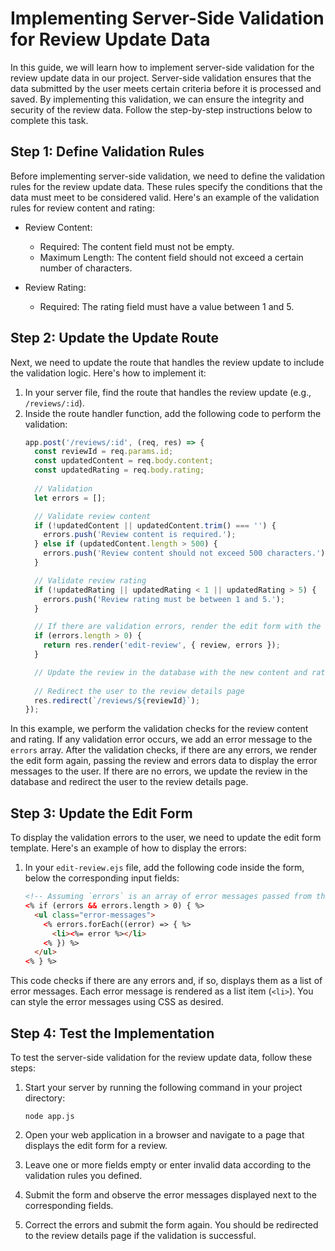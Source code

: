 # Implementing Server-Side Validation for Review Update Data

In this guide, we will learn how to implement server-side validation for the review update data in our project. Server-side validation ensures that the data submitted by the user meets certain criteria before it is processed and saved. By implementing this validation, we can ensure the integrity and security of the review data. Follow the step-by-step instructions below to complete this task.

## Step 1: Define Validation Rules
Before implementing server-side validation, we need to define the validation rules for the review update data. These rules specify the conditions that the data must meet to be considered valid. Here's an example of the validation rules for review content and rating:

- Review Content:
  - Required: The content field must not be empty.
  - Maximum Length: The content field should not exceed a certain number of characters.

- Review Rating:
  - Required: The rating field must have a value between 1 and 5.

## Step 2: Update the Update Route
Next, we need to update the route that handles the review update to include the validation logic. Here's how to implement it:

1. In your server file, find the route that handles the review update (e.g., `/reviews/:id`).
2. Inside the route handler function, add the following code to perform the validation:
    ```javascript
    app.post('/reviews/:id', (req, res) => {
      const reviewId = req.params.id;
      const updatedContent = req.body.content;
      const updatedRating = req.body.rating;
      
      // Validation
      let errors = [];
    
      // Validate review content
      if (!updatedContent || updatedContent.trim() === '') {
        errors.push('Review content is required.');
      } else if (updatedContent.length > 500) {
        errors.push('Review content should not exceed 500 characters.');
      }
    
      // Validate review rating
      if (!updatedRating || updatedRating < 1 || updatedRating > 5) {
        errors.push('Review rating must be between 1 and 5.');
      }
    
      // If there are validation errors, render the edit form with the errors
      if (errors.length > 0) {
        return res.render('edit-review', { review, errors });
      }
    
      // Update the review in the database with the new content and rating
      
      // Redirect the user to the review details page
      res.redirect(`/reviews/${reviewId}`);
    });
    ```

In this example, we perform the validation checks for the review content and rating. If any validation error occurs, we add an error message to the `errors` array. After the validation checks, if there are any errors, we render the edit form again, passing the review and errors data to display the error messages to the user. If there are no errors, we update the review in the database and redirect the user to the review details page.

## Step 3: Update the Edit Form
To display the validation errors to the user, we need to update the edit form template. Here's an example of how to display the errors:

1. In your `edit-review.ejs` file, add the following code inside the form, below the corresponding input fields:
    ```html
    <!-- Assuming `errors` is an array of error messages passed from the server -->
    <% if (errors && errors.length > 0) { %>
      <ul class="error-messages">
        <% errors.forEach((error) => { %>
          <li><%= error %></li>
        <% }) %>
      </ul>
    <% } %>
    ```

This code checks if there are any errors and, if so, displays them as a list of error messages. Each error message is rendered as a list item (`<li>`). You can style the error messages using CSS as desired.

## Step 4: Test the Implementation
To test the server-side validation for the review update data, follow these steps:

1. Start your server by running the following command in your project directory:
    ```shell
    node app.js
    ```

2. Open your web application in a browser and navigate to a page that displays the edit form for a review.

3. Leave one or more fields empty or enter invalid data according to the validation rules you defined.

4. Submit the form and observe the error messages displayed next to the corresponding fields.

5. Correct the errors and submit the form again. You should be redirected to the review details page if the validation is successful.

